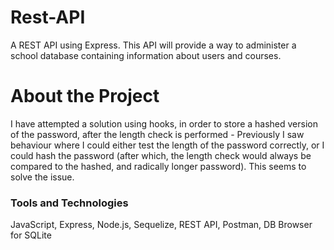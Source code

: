 # Rest-API
 A REST API using Express. This API will provide a way to administer a school database containing information about users and courses.

# About the Project
 I have attempted a solution using hooks, in order to store a hashed version of the password, after the length check is performed - Previously I saw behaviour where I could either test the length of the password correctly, or I could hash the password (after which, the length check would always be compared to the hashed, and radically longer password). This seems to solve the issue.

 ### Tools and Technologies
 JavaScript, 
 Express, 
 Node.js, 
 Sequelize,
 REST API,
 Postman,
 DB Browser for SQLite
